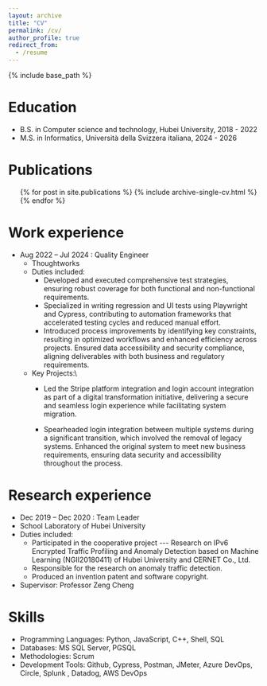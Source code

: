 ```yaml
---
layout: archive
title: "CV"
permalink: /cv/
author_profile: true
redirect_from:
  - /resume
---
```


{% include base_path %}

Education
======
* B.S. in Computer science and technology, Hubei University, 2018 - 2022
* M.S. in Informatics, Università della Svizzera italiana, 2024 - 2026


Publications
======
<ul>{% for post in site.publications %}
{% include archive-single-cv.html %}
{% endfor %}</ul>

Work experience
======
* Aug 2022 – Jul 2024 : Quality Engineer
  * Thoughtworks
  * Duties included: 
      * Developed and executed comprehensive test strategies, ensuring robust coverage for both functional and non-functional requirements.
      * Specialized in writing regression and UI tests using Playwright and Cypress, contributing to automation frameworks that accelerated testing cycles and reduced manual effort.
      * Introduced process improvements by identifying key constraints, resulting in optimized workflows and enhanced efficiency across projects.
Ensured data accessibility and security compliance, aligning deliverables with both business and regulatory requirements.
  * Key Projects:\
    * Led the Stripe platform integration and login account integration as part of a digital transformation initiative, delivering a secure and seamless login experience while facilitating system migration.

    * Spearheaded login integration between multiple systems during a significant transition, which involved the removal of legacy systems. Enhanced the original system to meet new business requirements, ensuring data security and accessibility throughout the process.

Research experience
======
  * Dec 2019 – Dec 2020 : Team Leader
  * School Laboratory of Hubei University
  * Duties included: 
    * Participated in the cooperative project --- Research on IPv6 Encrypted Traffic Profiling and Anomaly Detection based on Machine Learning (NGII20180411) of Hubei University and CERNET Co., Ltd.
    * Responsible for the research on anomaly traffic detection.
    * Produced an invention patent and software copyright.
  * Supervisor: Professor Zeng Cheng
  
Skills
======
* Programming Languages: Python, JavaScript, C++, Shell, SQL
* Databases: MS SQL Server, PGSQL
* Methodologies: Scrum
* Development Tools: Github, Cypress, Postman, JMeter, Azure DevOps, Circle, Splunk , Datadog, AWS DevOps


